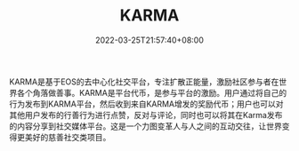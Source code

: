 ﻿---
weight: 
title: "KARMA"
description: "KARMA是基于EOS的去中心化社交平台，专注扩散正能量，激励社区参与者在世界各个角落做善事"
date: 2022-03-25T21:57:40+08:00
lastmod: 2022-03-25T16:45:40+08:00
draft: false
authors: ["Metabd"]
featuredImage: "karma.webp"
link: ""
tags: ["数字代币","KARMA"]
categories: ["navigation"]
navigation: ["数字代币"]
lightgallery: true
toc: true
pinned: false
recommend: false
recommend1: false
---
KARMA是基于EOS的去中心化社交平台，专注扩散正能量，激励社区参与者在世界各个角落做善事。KARMA是平台代币，是参与平台的激励。用户通过将自己的行为发布到KARMA平台，然后收到来自KARMA增发的奖励代币；用户也可以对其他用户发布的行善行为进行点赞，反对与评论，同时也可以将其在Karma发布的内容分享到社交媒体平台。这是一个力图变革人与人之间的互动交往，让世界变得更美好的慈善社交类项目。
